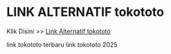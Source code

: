# LINK ALTERNATIF tokototo

Klik Disini >> <a href="https://linksto.pages.dev/">Link Alternatif tokototo </a>

link tokototo terbaru
link tokototo 2025